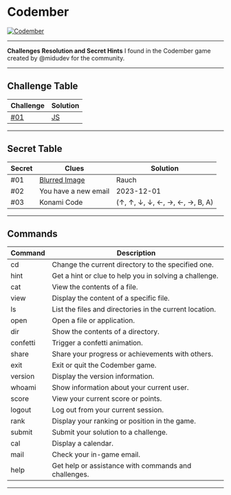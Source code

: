 # Codember

[![Codember](https://codember.dev/images/codember.webp)](https://codember.dev/)

---

**Challenges Resolution and Secret Hints** I found in the Codember game created by @midudev for the community.

---

## Challenge Table

| Challenge | Solution                               |
|-----------|---------------------------------------|
| [#01](https://github.com/jgrimoldi/codember/blob/main/CHALLENGE_01.md)      | [JS](https://github.com/jgrimoldi/codember/blob/main/src/challenge_01.js) |

---

## Secret Table

| Secret   | Clues         | Solution          |
|----------|---------------|--------------------|
| #01      | [Blurred Image](https://github.com/jgrimoldi/codember/blob/main/data/who.jpg) | Rauch |
| #02      | You have a new email | 2023-12-01 |
| #03      | Konami Code | (↑, ↑, ↓, ↓, ←, →, ←, →, B, A) |

---

## Commands

| Command  | Description                                               |
|----------|-----------------------------------------------------------|
| cd       | Change the current directory to the specified one.      |
| hint     | Get a hint or clue to help you in solving a challenge.   |
| cat      | View the contents of a file.                             |
| view     | Display the content of a specific file.                  |
| ls       | List the files and directories in the current location. |
| open     | Open a file or application.                              |
| dir      | Show the contents of a directory.                        |
| confetti | Trigger a confetti animation.                            |
| share    | Share your progress or achievements with others.        |
| exit     | Exit or quit the Codember game.                          |
| version  | Display the version information.                         |
| whoami   | Show information about your current user.                |
| score    | View your current score or points.                       |
| logout   | Log out from your current session.                       |
| rank     | Display your ranking or position in the game.           |
| submit   | Submit your solution to a challenge.                     |
| cal      | Display a calendar.                                      |
| mail     | Check your in-game email.                                |
| help     | Get help or assistance with commands and challenges.    |

---
